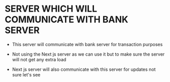 # SERVER WHICH WILL COMMUNICATE WITH BANK SERVER 

- This server will communicate with bank server for transaction purposes

- Not using the Next js server as we can use it but to make sure the server will not get any extra load

- Next js server will also communicate with this server for updates not sure let's see

